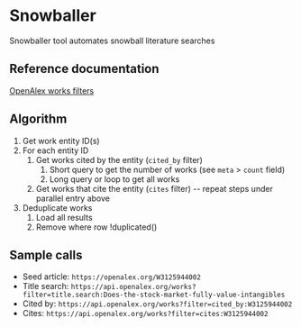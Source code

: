 # Snowballer
Snowballer tool automates snowball literature searches

## Reference documentation
[OpenAlex works filters](https://docs.openalex.org/api-entities/works/filter-works)

## Algorithm
1. Get work entity ID(s)
1. For each entity ID
   1. Get works cited by the entity (`cited_by` filter)
      1. Short query to get the number of works (see `meta` > `count` field)
      1. Long query or loop to get all works
   1. Get works that cite the entity (`cites` filter) -- repeat steps under parallel entry above
1. Deduplicate works
   1. Load all results
   1. Remove where row !duplicated()

## Sample calls
- Seed article: `https://openalex.org/W3125944002`
- Title search: `https://api.openalex.org/works?filter=title.search:Does-the-stock-market-fully-value-intangibles`
- Cited by: `https://api.openalex.org/works?filter=cited_by:W3125944002`
- Cites: `https://api.openalex.org/works?filter=cites:W3125944002`
